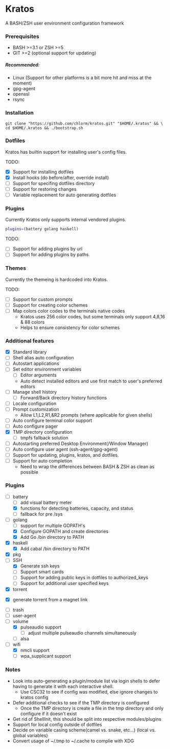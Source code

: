 Kratos
======

A BASH/ZSH user environment configuration framework

### Prerequisites
* BASH >=3.1 or ZSH >=5
* GIT >=2 (optional support for updating)

##### Recommended:
* Linux (Support for other platforms is a bit more hit and miss at the moment)
* gpg-agent
* openssl
* rsync

### Installation
```
git clone "https://github.com/chlorm/kratos.git" "$HOME/.kratos" && \
cd $HOME/.kratos && ./bootstrap.sh
```

### Dotfiles
Kratos has builtin support for installing user's config files.

TODO:
* [x] Support for installing dotfiles
* [x] Install hooks (do before/after, override install)
* [ ] Support for specifing dotfiles directory
* [ ] Support for restoring changes
* [ ] Variable replacement for auto generating dotfiles

### Plugins
Currently Kratos only supports internal vendored plugins.
```bash
plugins=(battery golang haskell)
```
TODO:
* [ ] Support for adding plugins by url
* [ ] Support for adding plugins by paths

### Themes
Currently the themeing is hardcoded into Kratos.

TODO:
* [ ] Support for custom prompts
* [ ] Support for creating color schemes
* [ ] Map colors color codes to the terminals native codes
  + Kratos uses 256 color codes, but some terminals only support 4,8,16 & 88 colors
  + Helps to ensure consistency for color schemes

### Additional features
* [x] Standard library
* [ ] Shell alias auto configuration
* [ ] Autostart applications
* [ ] Set editor environment variables
  + [ ] Editor arguments
  + Auto detect installed editors and use first match to user's preferred editors
* [ ] Manage shell history
  + [ ] Forward/Back directory history functions
* [ ] Locale configuration
* [ ] Prompt customization
  + Allow L1,L2,R1,&R2 prompts (where applicable for given shells)
* [ ] Auto configure terminal color support
* [ ] Auto configure pager
* [x] TMP directory configuration
  + [ ] tmpfs fallback solution
* [ ] Autostarting preferred Desktop Environment(/Window Manager)
* [ ] Auto configure user agent (ssh-agent/gpg-agent)
* [ ] Support for updating, plugins, kratos, and dotfiles.
* [ ] Support for auto completion
  + Need to wrap the differences between BASH & ZSH as clean as possible

### Plugins
* [ ] battery
  + [ ] add visual battery meter
  + [x] functions for detecting batteries, capacity, and status
  + [ ] fallback for pre /sys
* [ ] golang
  + [ ] support for multiple GOPATH's
  + [x] Configure GOPATH and create directories
  + [x] Add Go /bin directory to PATH
* [x] haskell
  + [x] Add cabal /bin directory to PATH
* [x] pkg
* [ ] SSH
  + [x] Generate ssh keys
  + [ ] Support smart cards
  + [ ] Support for adding public keys in dotfiles to authorized_keys
  + [ ] Support for additional user specified keys
* [x] torrent
 + [x] generate torrent from a magnet link
* [ ] trash
* [ ] user-agent
* [ ] volume
  + [x] pulseaudio support
    - [ ] adjust multiple pulseaudio channels simultaneously
  + [ ] alsa
* [ ] wifi
  + [x] nmcli support
  + [ ] wpa_supplicant support

### Notes
* Look into auto-generating a plugin/module list via login shells to defer
   having to generate it with each interactive shell.
  + Use CSC32 to see if config was modified, else ignore changes to kratos config
* Defer additional checks to see if the TMP directory is configured
  + Once the TMP directory is create a file in the tmp directory and only
     configure if it doesn't exist
* Get rid of ShellInit, this should be split into respective modules/plugins
* Support for local config outside of dotfiles
* Decide on variable casing scheme(camel vs. snake, etc...) (local vs. global
   variables)
* Convert usage of ~/.tmp to ~/.cache to complie with XDG

